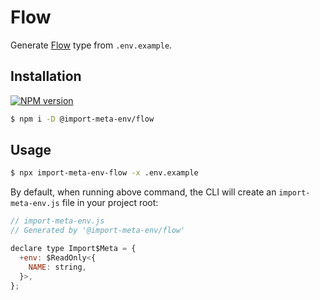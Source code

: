 # Flow

Generate [Flow](https://flow.org/) type from `.env.example`.

## Installation

[![NPM version](https://img.shields.io/npm/v/@import-meta-env/flow.svg?color=blue)](https://www.npmjs.com/package/@import-meta-env/flow)

```bash
$ npm i -D @import-meta-env/flow
```

## Usage

```bash
$ npx import-meta-env-flow -x .env.example
```

By default, when running above command, the CLI will create an `import-meta-env.js` file in your project root:

```js
// import-meta-env.js
// Generated by '@import-meta-env/flow'

declare type Import$Meta = {
  +env: $ReadOnly<{
    NAME: string,
  }>,
};
```
